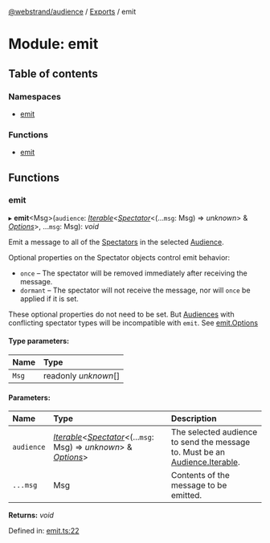 [@webstrand/audience](../README.md) / [Exports](../modules.md) / emit

# Module: emit

## Table of contents

### Namespaces

- [emit](emit.emit-1.md)

### Functions

- [emit](emit.md#emit)

## Functions

### emit

▸ **emit**<Msg\>(`audience`: [*Iterable*](../interfaces/index.audience.iterable.md)<[*Spectator*](../interfaces/index.spectator.md)<(...`msg`: Msg) => *unknown*\> & [*Options*](../interfaces/emit.emit-1.options.md)\>, ...`msg`: Msg): *void*

Emit a message to all of the [Spectators](../interfaces/index.spectator.md) in the selected
[Audience](index.md#audience).

Optional properties on the Spectator objects control emit behavior:

- `once` – The spectator will be removed immediately after receiving the
  message.
- `dormant` – The spectator will not receive the message, nor will `once` be
  applied if it is set.

These optional properties do not need to be set. But [Audiences](index.md#audience)
with conflicting spectator types will be incompatible with `emit`. See
[emit.Options](../interfaces/emit.emit-1.options.md)

#### Type parameters:

Name | Type |
:------ | :------ |
`Msg` | readonly *unknown*[] |

#### Parameters:

Name | Type | Description |
:------ | :------ | :------ |
`audience` | [*Iterable*](../interfaces/index.audience.iterable.md)<[*Spectator*](../interfaces/index.spectator.md)<(...`msg`: Msg) => *unknown*\> & [*Options*](../interfaces/emit.emit-1.options.md)\> | The selected audience to send the message to. Must be an [Audience.Iterable](../interfaces/index.audience.iterable.md).   |
`...msg` | Msg | Contents of the message to be emitted.    |

**Returns:** *void*

Defined in: [emit.ts:22](https://github.com/webstrand/audience/blob/25e4ffb/src/emit.ts#L22)
